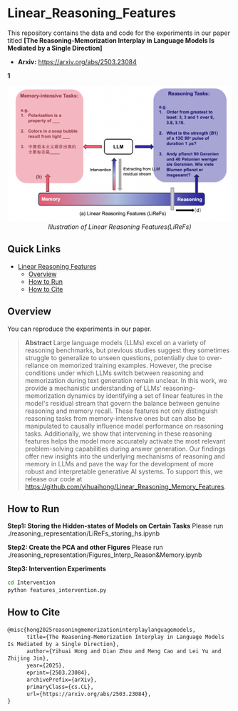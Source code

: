 # Linear_Reasoning_Features


This repository contains the data and code for the experiments in our paper titled **[The Reasoning-Memorization Interplay in Language Models Is Mediated by a Single Direction]**

* **Arxiv:** https://arxiv.org/abs/2503.23084


**1**
<p align="center">
  <img src="https://github.com/yihuaihong/ConceptVectors.github.io/blob/main/static/images/interp_reasoning.png" width="1000"></a>
  <br />
  <em>Illustration of Linear Reasoning Features(LiReFs)</em>
</p>


## Quick Links
- [Linear Reasoning Features](#lirefs)
  - [Overview](#overview)
  - [How to Run](#how-to-run)
  - [How to Cite](#how-to-cite)

## Overview
You can reproduce the experiments in our paper.

> **Abstract**
> Large language models (LLMs) excel on a variety of reasoning benchmarks, but previous studies suggest they sometimes struggle to generalize to unseen questions, potentially due to over-reliance on memorized training examples. However, the precise conditions under which LLMs switch between reasoning and memorization during text generation remain unclear. In this work, we provide a mechanistic understanding of LLMs' reasoning-memorization dynamics by identifying a set of linear features in the model's residual stream that govern the balance between genuine reasoning and memory recall. These features not only distinguish reasoning tasks from memory-intensive ones but can also be manipulated to causally influence model performance on reasoning tasks. Additionally, we show that intervening in these reasoning features helps the model more accurately activate the most relevant problem-solving capabilities during answer generation. Our findings offer new insights into the underlying mechanisms of reasoning and memory in LLMs and pave the way for the development of more robust and interpretable generative AI systems. To support this, we release our code at https://github.com/yihuaihong/Linear_Reasoning_Memory_Features.


## How to Run

**Step1: Storing the Hidden-states of Models on Certain Tasks**
Please run ./reasoning_representation/LiReFs_storing_hs.ipynb

**Step2: Create the PCA and other Figures**
Please run ./reasoning_representation/Figures_Interp_Reason&Memory.ipynb

**Step3: Intervention Experiments**
```sh
cd Intervention
python features_intervention.py
```


## How to Cite
```
@misc{hong2025reasoningmemorizationinterplaylanguagemodels,
      title={The Reasoning-Memorization Interplay in Language Models Is Mediated by a Single Direction}, 
      author={Yihuai Hong and Dian Zhou and Meng Cao and Lei Yu and Zhijing Jin},
      year={2025},
      eprint={2503.23084},
      archivePrefix={arXiv},
      primaryClass={cs.CL},
      url={https://arxiv.org/abs/2503.23084}, 
}
```

